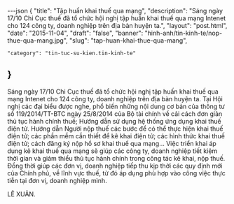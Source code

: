 ---json
{
    "title": "Tập huấn khai thuế qua mạng",
    "description": "Sáng ngày 17/10 Chi Cục thuế đã tổ chức hội nghị tập huấn khai thuế qua mạng Intenet cho 124 công ty, doanh nghiệp trên địa bàn huyện ta.",
    "layout": "post.html",
    "date": "2015-11-04",
    "draft": "false",
    "banner": "hinh-anh/tin-kinh-te/nop-thue-qua-mang.jpg",
    "slug": "tap-huan-khai-thue-qua-mang",
   
    "category": "tin-tuc-su-kien.tin-kinh-te"
}
---
Sáng ngày 17/10 Chi Cục thuế đã tổ chức hội nghị tập huấn khai thuế qua mạng Intenet cho 124 công ty, doanh nghiệp trên địa bàn huyện ta.
Tại Hội nghị các đại biểu được nghe, phổ biến những nội dung cơ bản của thông tư số 119/2014/TT-BTC ngày 25/8/2014 của Bộ tài chính về cải cách đơn giản thủ tục hành chính thuế; Hướng dẫn sử dụng hệ thống ứng dụng khai thuế điện tử. Hướng dẫn Người nộp thuế các bước để có thể thực hiện khai thuế điện tử; các phần mềm cần thiết để kê khai điện tử; các hình thức khai thuế điện tử; cách đăng ký nộp hồ sơ khai thuế qua mạng…
Việc triển khai áp dụng kê khai thuế qua mạng sẽ giúp các công ty, doanh nghiệp tiết kiệm thời gian và giảm thiểu thủ tục hành chính trong công tác kê khai, nộp thuế. Đồng thời giúp các đơn vị, doanh nghiệp tiếp thu kịp thời các quy định mới của Chính phủ, về lĩnh vực thuế, từ đó áp dụng phù hợp vào công việc thực tiễn tại đơn vị, doanh nghiệp mình.

LÊ XUÂN.